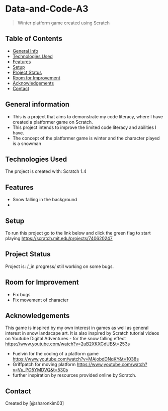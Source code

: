 # Data-and-Code-A3
> Winter platform game created using Scratch
> 
## Table of Contents
* [General Info](#general-information)
* [Technologies Used](#technologies-used)
* [Features](#features)
* [Setup](#setup)
* [Project Status](#project-status)
* [Room for Improvement](#room-for-improvement)
* [Acknowledgements](#acknowledgements)
* [Contact](#contact)
<!-- * [License](#license) -->

## General information
- This is a project that aims to demonstrate my code literacy, where I have created a platformer game on Scratch. 
- This project intends to improve the limited code literacy and abilities I have. 
- The concept of the platformer game is winter and the character played is a snowman

## Technologies Used
The project is created with:
Scratch 1.4

## Features
- Snow falling in the background
- 
## Setup
To run this project go to the link below and click the green flag to start playing
https://scratch.mit.edu/projects/740620247

## Project Status
Project is: /_in progress/ still working on some bugs.

## Room for Improvement
- Fix bugs
- Fix movement of character

## Acknowledgements
This game is inspired by my own interest in games as well as general interest in snow landscape art.
It is also inspired by Scratch tutorial videos on Youtube Digital Adventures - for the snow falling effect https://www.youtube.com/watch?v=2uB2XKXCdUE&t=253s
- Fuelvin for the coding of a platform game https://www.youtube.com/watch?v=MAjobdDNqKY&t=1038s
- Griffpatch for moving platform https://www.youtube.com/watch?v=Vu_PO5YMDVQ&t=530s
- further inspiration by resources provided online by Scratch.

## Contact
Created by [@sharonkim03] 

